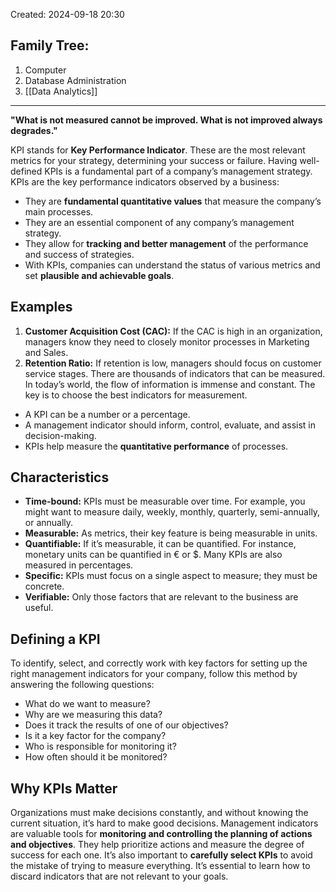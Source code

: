 Created: 2024-09-18 20:30
## Family Tree:
1. Computer
2. Database Administration
3. [[Data Analytics]]
-- -
**"What is not measured cannot be improved. What is not improved always degrades."**

KPI stands for **Key Performance Indicator**. These are the most relevant metrics for your strategy, determining your success or failure. Having well-defined KPIs is a fundamental part of a company’s management strategy.
KPIs are the key performance indicators observed by a business:
- They are **fundamental quantitative values** that measure the company’s main processes.
- They are an essential component of any company’s management strategy.
- They allow for **tracking and better management** of the performance and success of strategies.
- With KPIs, companies can understand the status of various metrics and set **plausible and achievable goals**.
## Examples
1. **Customer Acquisition Cost (CAC):** If the CAC is high in an organization, managers know they need to closely monitor processes in Marketing and Sales.
2. **Retention Ratio:** If retention is low, managers should focus on customer service stages.
There are thousands of indicators that can be measured. In today’s world, the flow of information is immense and constant. The key is to choose the best indicators for measurement.
- A KPI can be a number or a percentage.
- A management indicator should inform, control, evaluate, and assist in decision-making.
- KPIs help measure the **quantitative performance** of processes.
## Characteristics
- **Time-bound:** KPIs must be measurable over time. For example, you might want to measure daily, weekly, monthly, quarterly, semi-annually, or annually.
- **Measurable:** As metrics, their key feature is being measurable in units.
- **Quantifiable:** If it’s measurable, it can be quantified. For instance, monetary units can be quantified in € or $. Many KPIs are also measured in percentages.
- **Specific:** KPIs must focus on a single aspect to measure; they must be concrete.
- **Verifiable:** Only those factors that are relevant to the business are useful.
## Defining a KPI
To identify, select, and correctly work with key factors for setting up the right management indicators for your company, follow this method by answering the following questions:
- What do we want to measure?
- Why are we measuring this data?
- Does it track the results of one of our objectives?
- Is it a key factor for the company?
- Who is responsible for monitoring it?
- How often should it be monitored?
## Why KPIs Matter
Organizations must make decisions constantly, and without knowing the current situation, it’s hard to make good decisions. Management indicators are valuable tools for **monitoring and controlling the planning of actions and objectives**. They help prioritize actions and measure the degree of success for each one.
It’s also important to **carefully select KPIs** to avoid the mistake of trying to measure everything. It’s essential to learn how to discard indicators that are not relevant to your goals.